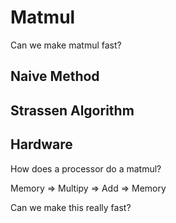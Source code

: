 # Matmul

Can we make matmul fast?

## Naive Method 



## Strassen Algorithm



## Hardware


How does a processor do a matmul? 

Memory => Multipy => Add => Memory 

Can we make this really fast?
